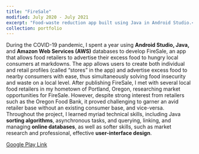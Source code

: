 ```yaml
---
title: "FireSale"
modified: July 2020 - July 2021
excerpt: "Food-waste reduction app built using Java in Android Studio.<br/><img src='/images/project_icons/fire_sale_icon.png' width='400'>"
collection: portfolio
---
```

During the COVID-19 pandemic, I spent a year using **Android Studio, Java,** and **Amazon Web Services (AWS)** databases to develop FireSale, an app that allows food retailers to advertise their excess food to hungry local consumers at markdowns. The app allows users to create both individual and retail profiles (called “stores” in the app) and advertise excess food to nearby consumers with ease, thus simultaneously solving food insecurity and waste on a local level. After publishing FireSale, I met with several local food retailers in my hometown of Portland, Oregon, researching market opportunities for FireSale. However, despite strong interest from retailers such as the Oregon Food Bank, it proved challenging to garner an avid retailer base without an existing consumer base, and vice-versa. Throughout the project, I learned myriad technical skills, including Java **sorting algorithms**, asynchronous tasks, and querying, linking, and managing **online databases**, as well as softer skills, such as market research and professional, effective **user-interface design**.

[Google Play Link](https://play.google.com/store/apps/details?id=com.jacobstechnologies.smartfood)